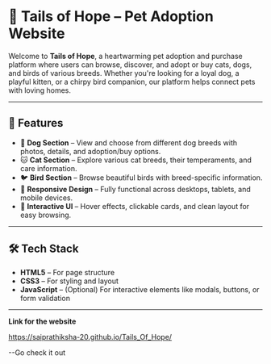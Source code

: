 # 🐾 Tails of Hope – Pet Adoption Website

Welcome to **Tails of Hope**, a heartwarming pet adoption and purchase platform where users can browse, discover, and adopt or buy cats, dogs, and birds of various breeds. Whether you're looking for a loyal dog, a playful kitten, or a chirpy bird companion, our platform helps connect pets with loving homes.

---

## 🌟 Features

- 🐶 **Dog Section** – View and choose from different dog breeds with photos, details, and adoption/buy options.
- 🐱 **Cat Section** – Explore various cat breeds, their temperaments, and care information.
- 🐦 **Bird Section** – Browse beautiful birds with breed-specific information.
- 📱 **Responsive Design** – Fully functional across desktops, tablets, and mobile devices.
- 💬 **Interactive UI** – Hover effects, clickable cards, and clean layout for easy browsing.

---

## 🛠️ Tech Stack

- **HTML5** – For page structure
- **CSS3** – For styling and layout
- **JavaScript** – (Optional) For interactive elements like modals, buttons, or form validation

---
**Link for the website**

 https://saiprathiksha-20.github.io/Tails_Of_Hope/

--Go check it out
